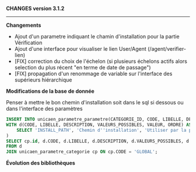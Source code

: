 **CHANGES version 3.1.2**

-----------

**Changements**

* Ajout d'un parametre indiquant le chamin d'installation pour la partie Vérification
* Ajout d'une interface pour visualiser le lien User/Agent (/agent/verifier-lien)
* [FIX] correction du choix de l'échelon (si plusieurs échelons actifs alors selection du plus récent "en terme de date de passage")
* [FIX] propagation d'un renommage de variable sur l'interface des supérieurs hiérarchique

**Modifications de la base de donnée**

Penser à mettre le bon chemin d'installation soit dans le sql si dessous ou dans l'interface des paramètres
```sql
INSERT INTO unicaen_parametre_parametre(CATEGORIE_ID, CODE, LIBELLE, DESCRIPTION, VALEURS_POSSIBLES, VALEUR, ORDRE)
WITH d(CODE, LIBELLE, DESCRIPTION, VALEURS_POSSIBLES, VALEUR, ORDRE) AS (
    SELECT 'INSTALL_PATH', 'Chemin d''installation', 'Utiliser par la partie vérification de l''installation', 'String', '/var/www/html', 1000
)
SELECT cp.id, d.CODE, d.LIBELLE, d.DESCRIPTION, d.VALEURS_POSSIBLES, d.VALEUR, d.ORDRE
FROM d
JOIN unicaen_parametre_categorie cp ON cp.CODE = 'GLOBAL';
```

**Évolution des bibliothèques**

